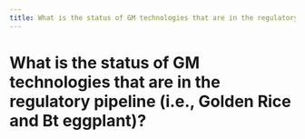 ```yaml
---
title: What is the status of GM technologies that are in the regulatory pipeline (i.e., Golden Rice and Bt eggplant)?
---
```


# What is the status of GM technologies that are in the regulatory pipeline (i.e., Golden Rice and Bt eggplant)?
